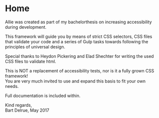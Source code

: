   <h1>Home</h1>
  <p>Allie was created as part of my bachelorthesis on increasing accessibility during development.</p>
  <p>This framework will guide you by means of strict CSS selectors, CSS files that validate your code and a series of Gulp tasks towards following the principles of universal design.</p>
  <p>Special thanks to Heydon Pickering and Elad Shechter for writing the used CSS files to validate html.</p>
  <p>This is NOT a replacement of accessibility tests, nor is it a fully grown CSS framework! <br>
  You are very much invited to use and expand this basis to fit your own needs.</p>
  <p>Full documentation is included within.</p>
  <p>Kind regards,<br>
  Bart Delrue, May 2017</p>
